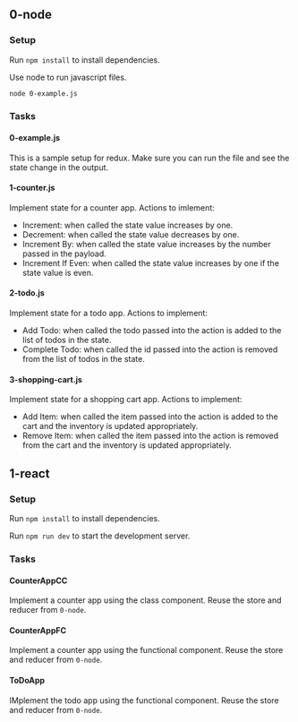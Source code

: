 ## 0-node

### Setup

Run `npm install` to install dependencies.

Use node to run javascript files.

```bash
node 0-example.js
```

### Tasks

#### 0-example.js

This is a sample setup for redux. Make sure you can run the file and see the state change in the output.

#### 1-counter.js

Implement state for a counter app. Actions to imlement:

- Increment: when called the state value increases by one.
- Decrement: when called the state value decreases by one.
- Increment By: when called the state value increases by the number passed in the payload.
- Increment If Even: when called the state value increases by one if the state value is even.

#### 2-todo.js

Implement state for a todo app. Actions to implement:

- Add Todo: when called the todo passed into the action is added to the list of todos in the state.
- Complete Todo: when called the id passed into the action is removed from the list of todos in the state.

#### 3-shopping-cart.js

Implement state for a shopping cart app. Actions to implement:

- Add Item: when called the item passed into the action is added to the cart and the inventory is updated appropriately.
- Remove Item: when called the item passed into the action is removed from the cart and the inventory is updated appropriately.

## 1-react

### Setup

Run `npm install` to install dependencies.

Run `npm run dev` to start the development server.

### Tasks

#### CounterAppCC

Implement a counter app using the class component. Reuse the store and reducer from `0-node`.

#### CounterAppFC

Implement a counter app using the functional component. Reuse the store and reducer from `0-node`.

#### ToDoApp

IMplement the todo app using the functional component. Reuse the store and reducer from `0-node`.
